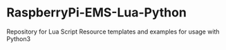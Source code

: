 # RaspberryPi-EMS-Lua-Python
Repository for Lua Script Resource templates and examples for usage with Python3
